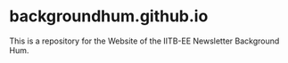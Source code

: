 # backgroundhum.github.io
This is a repository for the Website of the IITB-EE Newsletter Background Hum.
